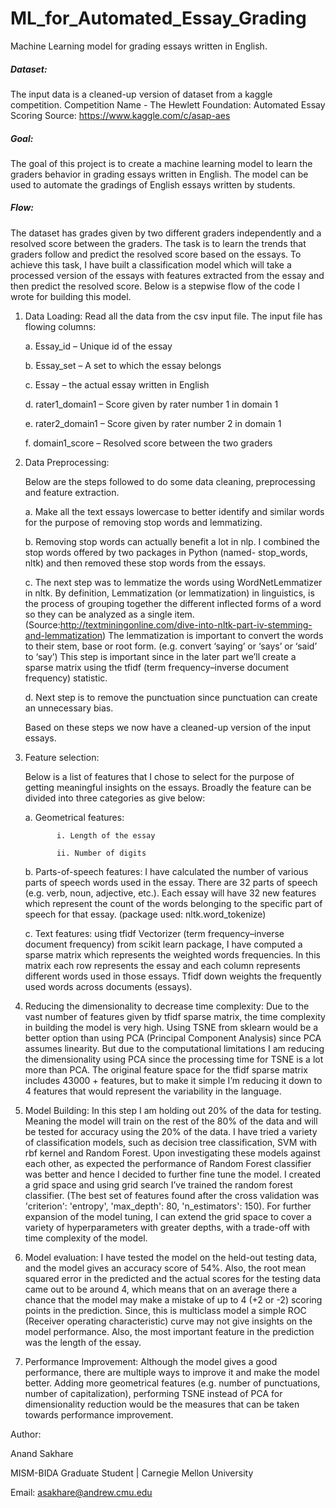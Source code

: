 # ML_for_Automated_Essay_Grading
Machine Learning model for grading essays written in English.

##### *Dataset:*
The input data is a cleaned-up version of dataset from a kaggle competition.
Competition Name - The Hewlett Foundation: Automated Essay Scoring Source: https://www.kaggle.com/c/asap-aes

##### *Goal:*
The goal of this project is to create a machine learning model to learn the graders behavior in grading essays written in English. The model can be used to automate the gradings of English essays written by students.

##### *Flow:*
The dataset has grades given by two different graders independently and a resolved score between the graders. The task is to learn the trends that graders follow and predict the resolved score based on the essays. To achieve this task, I have built a classification model which will take a processed version of the essays with features extracted from the essay and then predict the resolved score. Below is a stepwise flow of the code I wrote for building this model.

1. Data Loading:
Read all the data from the csv input file. The input file has flowing columns:

      a. Essay_id – Unique id of the essay

      b. Essay_set – A set to which the essay belongs

      c. Essay – the actual essay written in English

      d. rater1_domain1 – Score given by rater number 1 in domain 1

      e. rater2_domain1 – Score given by rater number 2 in domain 1

      f. domain1_score – Resolved score between the two graders

2. Data Preprocessing:

    Below are the steps followed to do some data cleaning, preprocessing and feature extraction.

      a. Make all the text essays lowercase to better identify and similar words for the purpose of removing stop words and lemmatizing.

      b. Removing stop words can actually benefit a lot in nlp. I combined the stop words offered by two packages in Python (named- stop_words, nltk) and then removed these stop words from the essays.

      c. The next step was to lemmatize the words using WordNetLemmatizer in nltk. By definition, Lemmatization (or lemmatization) in linguistics, is the process of grouping together the different inflected forms of a word so they can be analyzed as a single item. (Source:http://textminingonline.com/dive-into-nltk-part-iv-stemming-and-lemmatization) The lemmatization is important to convert the words to their stem, base or root form. (e.g. convert ‘saying’ or ‘says’ or ‘said’ to ‘say’) This step is important since in the later part we’ll create a sparse matrix using the tfidf (term frequency–inverse document frequency) statistic.

      d. Next step is to remove the punctuation since punctuation can create an unnecessary bias.

    Based on these steps we now have a cleaned-up version of the input essays.

3. Feature selection:

    Below is a list of features that I chose to select for the purpose of getting meaningful insights on the essays. Broadly the feature can be divided into three categories as give below:

      a. Geometrical features:
              
              i. Length of the essay
              
              ii. Number of digits
      
      b. Parts-of-speech features: I have calculated the number of various parts of speech words used in the essay. There are 32 parts of speech (e.g. verb, noun, adjective, etc.). Each essay will have 32 new features which represent the count of the words belonging to the specific part of speech for that essay. (package used: nltk.word_tokenize)

      c. Text features: using tfidf Vectorizer (term frequency–inverse document frequency) from scikit learn package, I have computed a sparse matrix which represents the weighted words frequencies. In this matrix each row represents the essay and each column represents different words used in those essays. Tfidf down weights the frequently used words across documents (essays).

4. Reducing the dimensionality to decrease time complexity:
Due to the vast number of features given by tfidf sparse matrix, the time complexity in building the model is very high. Using TSNE from sklearn would be a better option than using PCA (Principal Component Analysis) since PCA assumes linearity. But due to the computational limitations I am reducing the dimensionality using PCA since the processing time for TSNE is a lot more than PCA. The original feature space for the tfidf sparse matrix includes 43000 + features, but to make it simple I’m reducing it down to 4 features that would represent the variability in the language.

5. Model Building:
In this step I am holding out 20% of the data for testing. Meaning the model will train on the rest of the 80% of the data and will be tested for accuracy using the 20% of the data. I have tried a variety of classification models, such as decision tree classification, SVM with rbf kernel and Random Forest. Upon investigating these models against each other, as expected the performance of Random Forest classifier was better and hence I decided to further fine tune the model. I created a grid space and using grid search I’ve trained the random forest classifier. (The best set of features found after the cross validation was 'criterion': 'entropy', 'max_depth': 80, 'n_estimators': 150). For further expansion of the model tuning, I can extend the grid space to cover a variety of hyperparameters with greater depths, with a trade-off with time complexity of the model.

6. Model evaluation:
I have tested the model on the held-out testing data, and the model gives an accuracy score of 54%. Also, the root mean squared error in the predicted and the actual scores for the testing data came out to be around 4, which means that on an average there a chance that the model may make a mistake of up to 4 (+2 or -2) scoring points in the prediction. Since, this is multiclass model a simple ROC (Receiver operating characteristic) curve may not give insights on the model performance. Also, the most important feature in the prediction was the length of the essay.

7. Performance Improvement:
Although the model gives a good performance, there are multiple ways to improve it and make the model better. Adding more geometrical features (e.g. number of punctuations, number of capitalization), performing TSNE instead of PCA for dimensionality reduction would be the measures that can be taken towards performance improvement.

Author:

Anand Sakhare

MISM-BIDA Graduate Student | Carnegie Mellon University

Email: asakhare@andrew.cmu.edu
